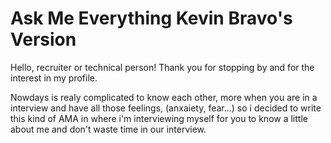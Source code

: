 # Ask Me Everything Kevin Bravo's Version

Hello, recruiter or technical person! Thank you for stopping by and for the interest in my profile.

Nowdays is realy complicated to know each other, more when you are in a interview and have all those feelings, (anxaiety, fear...) so i decided to write this kind of AMA in where i'm interviewing myself for you to know a little about me and don't waste time in our interview.

